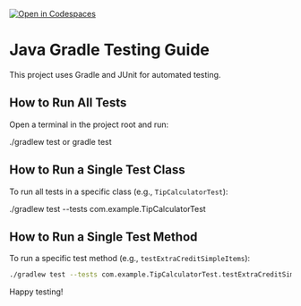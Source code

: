 [![Open in Codespaces](https://classroom.github.com/assets/launch-codespace-2972f46106e565e64193e422d61a12cf1da4916b45550586e14ef0a7c637dd04.svg)](https://classroom.github.com/open-in-codespaces?assignment_repo_id=20718389)

# Java Gradle Testing Guide

This project uses Gradle and JUnit for automated testing.

## How to Run All Tests

Open a terminal in the project root and run:


./gradlew test or gradle test

## How to Run a Single Test Class

To run all tests in a specific class (e.g., `TipCalculatorTest`):

./gradlew test --tests com.example.TipCalculatorTest


## How to Run a Single Test Method
To run a specific test method (e.g., `testExtraCreditSimpleItems`):

```bash
./gradlew test --tests com.example.TipCalculatorTest.testExtraCreditSimpleItems
```

Happy testing!
